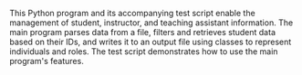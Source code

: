 This Python program and its accompanying test script enable the management of student, instructor,
and teaching assistant information. The main program parses data from a file, filters and retrieves student data based
on their IDs, and writes it to an output file using classes to represent individuals and roles.
The test script demonstrates how to use the main program's features.
